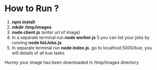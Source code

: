 # How to Run ?
1. <b>npm install </b>
2. <b>mkdir /tmp/images</b>
3. <b>node client.js</b> (enter url of image)
4. In a separate terminal run <b>node worker.js</b>
5.you can list your jobs by running <b>node listJobs.js</b>
6. In separate terminal run <b>node index.js</b>. go to localhost:5000/kue, you will details of all kue tasks

Hurrey your image has been downloaded in /tmp/images directory
